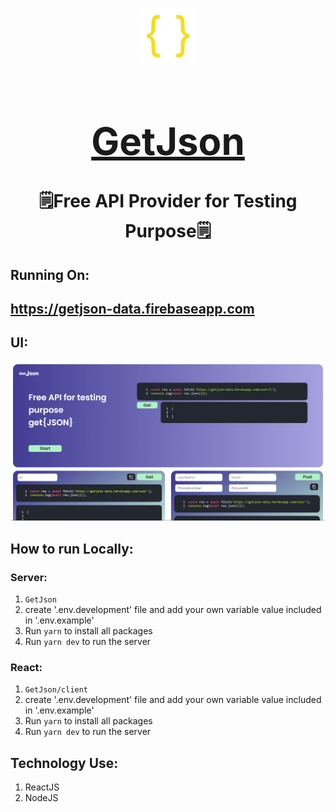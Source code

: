 <div align="center">

[<img src="./appicon.png" style="width:90px;" alt="app Icon"/><h1 style="font-size:60px; width:100%;">GetJson</h1>](./appicon.png)

# 🗒️Free API Provider for Testing Purpose🗒️

</div>

## Running On:
[<h2>https://getjson-data.firebaseapp.com</h2>](https://getjson-data.firebaseapp.com)

## UI:
[<img src="interface/Home.png" alt="Home"></img>](interface/Home.png)

## How to run Locally:

### Server:
1. `GetJson`
2. create '.env.development' file and add your own variable value included in '.env.example'
3. Run `yarn` to install all packages
4. Run `yarn dev` to run the server

### React:
1. `GetJson/client`
2. create '.env.development' file and add your own variable value included in '.env.example'
3. Run `yarn` to install all packages
4. Run `yarn dev` to run the server


## Technology Use:
1. ReactJS
2. NodeJS
